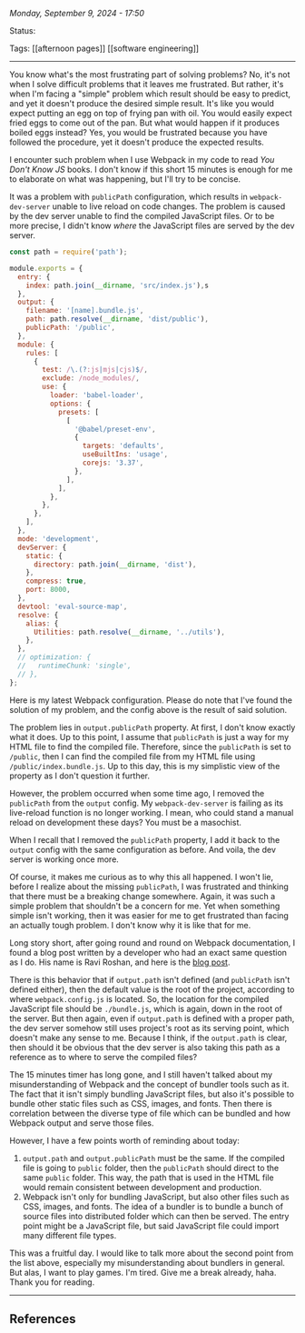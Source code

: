 
*Monday, September 9, 2024 - 17:50*

Status:

Tags: [[afternoon pages]] [[software engineering]]

---

You know what's the most frustrating part of solving problems? No, it's not when I solve difficult problems that it leaves me frustrated. But rather, it's when I'm facing a "simple" problem which result should be easy to predict, and yet it doesn't produce the desired simple result. It's like you would expect putting an egg on top of frying pan with oil. You would easily expect fried eggs to come out of the pan. But what would happen if it produces boiled eggs instead? Yes, you would be frustrated because you have followed the procedure, yet it doesn't produce the expected results.

I encounter such problem when I use Webpack in my code to read *You Don't Know JS* books. I don't know if this short 15 minutes is enough for me to elaborate on what was happening, but I'll try to be concise.

It was a problem with `publicPath` configuration, which results in `webpack-dev-server` unable to live reload on code changes. The problem is caused by the dev server unable to find the compiled JavaScript files. Or to be more precise, I didn't know *where* the JavaScript files are served by the dev server.

```js
const path = require('path');  

module.exports = {
  entry: {
    index: path.join(__dirname, 'src/index.js'),s
  },
  output: {
    filename: '[name].bundle.js',
    path: path.resolve(__dirname, 'dist/public'),
    publicPath: '/public',
  },
  module: {
    rules: [
      {
        test: /\.(?:js|mjs|cjs)$/,
        exclude: /node_modules/,
        use: {
          loader: 'babel-loader',
          options: {
            presets: [
              [
                '@babel/preset-env',
                {
                  targets: 'defaults',
                  useBuiltIns: 'usage',
                  corejs: '3.37',
                },
              ],
            ],
          },
        },
      },
    ],
  },
  mode: 'development',
  devServer: {
    static: {
      directory: path.join(__dirname, 'dist'),
    },
    compress: true,
    port: 8000,
  },
  devtool: 'eval-source-map',
  resolve: {
    alias: {
      Utilities: path.resolve(__dirname, '../utils'),
    },
  },
  // optimization: {
  //   runtimeChunk: 'single',
  // },
};
```

Here is my latest Webpack configuration. Please do note that I've found the solution of my problem, and the config above is the result of said solution.

The problem lies in `output.publicPath` property. At first, I don't know exactly what it does. Up to this point, I assume that `publicPath` is just a way for my HTML file to find the compiled file. Therefore, since the `publicPath` is set to `/public`, then I can find  the compiled file from my HTML file using `/public/index.bundle.js`. Up to this day, this is my simplistic view of the property as I don't question it further.

However, the problem occurred when some time ago, I removed the `publicPath` from the `output` config. My `webpack-dev-server` is failing as its live-reload function is no longer working. I mean, who could stand a manual reload on development these days? You must be a masochist.

When I recall that I removed the `publicPath` property, I add it back to the `output` config with the same configuration as before. And voila, the dev server is working once more.

Of course, it makes me curious as to why this all happened. I won't lie, before I realize about the missing `publicPath`, I was frustrated and thinking that there must be a breaking change somewhere. Again, it was such a simple problem that shouldn't be a concern for me. Yet when something simple isn't working, then it was easier for me to get frustrated than facing an actually tough problem. I don't know why it is like that for me.

Long story short, after going round and round on Webpack documentation, I found a blog post written by a developer who had an exact same question as I do. His name is Ravi Roshan, and here is the [blog post](https://medium.com/@raviroshan.talk/webpack-understanding-the-publicpath-mystery-aeb96d9effb1).

There is this behavior that if `output.path` isn't defined (and `publicPath` isn't defined either), then the default value is the root of the project, according to where `webpack.config.js` is located. So, the location for the compiled JavaScript file should be `./bundle.js`, which is again, down in the root of the server. But then again, even if `output.path` is defined with a proper path, the dev server somehow still uses project's root as its serving point, which doesn't make any sense to me. Because I think, if the `output.path` is clear, then should it be obvious that the dev server is also taking this path as a reference as to where to serve the compiled files?

The 15 minutes timer has long gone, and I still haven't talked about my misunderstanding of Webpack and the concept of bundler tools such as it. The fact that it isn't simply bundling JavaScript files, but also it's possible to bundle other static files such as CSS, images, and fonts. Then there is correlation between the diverse type of file which can be bundled and how Webpack output and serve those files.

However, I have a few points worth of reminding about today:

1. `output.path` and `output.publicPath` must be the same. 
   If the compiled file is going to `public` folder, then the `publicPath` should direct to the same `public` folder. This way, the path that is used in the HTML file would remain consistent between development and production.
2. Webpack isn't only for bundling JavaScript, but also other files such as CSS, images, and fonts.
   The idea of a bundler is to bundle a bunch of source files into distributed folder which can then be served. The entry point might be a JavaScript file, but said JavaScript file could import many different file types.

This was a fruitful day. I would like to talk more about the second point from the list above, especially my misunderstanding about bundlers in general. But alas, I want to play games. I'm tired. Give me a break already, haha. Thank you for reading.
   

---
## References
